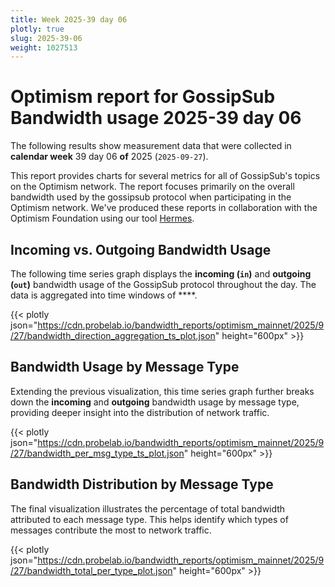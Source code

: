 ```yaml
---
title: Week 2025-39 day 06
plotly: true
slug: 2025-39-06
weight: 1027513
---
```


# Optimism report for GossipSub Bandwidth usage 2025-39 day 06

The following results show measurement data that were collected in **calendar week** 39  day 06 **of** 
2025 (`2025-09-27`).

This report provides charts for several metrics for all of GossipSub's topics on the Optimism network.
The report focuses primarily on the overall bandwidth used by the gossipsub protocol when participating in the Optimism network.
We've produced these reports in collaboration with the Optimism Foundation using our tool [Hermes](/tools/hermes/).

## Incoming vs. Outgoing Bandwidth Usage
The following time series graph displays the **incoming (`in`)** and **outgoing (`out`)** bandwidth usage of the GossipSub protocol throughout the day. The data is aggregated into time windows of ****.

{{< plotly json="https://cdn.probelab.io/bandwidth_reports/optimism_mainnet/2025/9/27/bandwidth_direction_aggregation_ts_plot.json" height="600px" >}}

## Bandwidth Usage by Message Type
Extending the previous visualization, this time series graph further breaks down the **incoming** and **outgoing** bandwidth usage by message type, providing deeper insight into the distribution of network traffic.

{{< plotly json="https://cdn.probelab.io/bandwidth_reports/optimism_mainnet/2025/9/27/bandwidth_per_msg_type_ts_plot.json" height="600px" >}}

## Bandwidth Distribution by Message Type
The final visualization illustrates the percentage of total bandwidth attributed to each message type. This helps identify which types of messages contribute the most to network traffic.

{{< plotly json="https://cdn.probelab.io/bandwidth_reports/optimism_mainnet/2025/9/27/bandwidth_total_per_type_plot.json" height="600px" >}}
